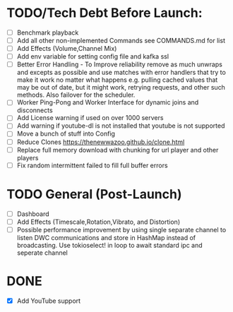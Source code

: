 # TODO/Tech Debt Before Launch:
- [ ] Benchmark playback
- [ ] Add all other non-implemented Commands see COMMANDS.md for list
- [ ] Add Effects (Volume,Channel Mix)
- [ ] Add env variable for setting config file and kafka ssl 
- [ ] Better Error Handling - To Improve reliability remove as much unwraps and excepts as possible and use matches with error handlers that try to make it work no matter what happens e.g. pulling cached values that may be out of date, but it might work, retrying requests, and other such methods. Also failover for the scheduler.
- [ ] Worker Ping-Pong and Worker Interface for dynamic joins and disconnects
- [ ] Add License warning if used on over 1000 servers
- [ ] Add warning if youtube-dl is not installed that youtube is not supported
- [ ] Move a bunch of stuff into Config
- [ ] Reduce Clones https://thenewwazoo.github.io/clone.html
- [ ] Replace full memory download with chunking for url player and other players
- [ ] Fix random intermittent failed to fill full buffer errors
# TODO General (Post-Launch)
- [ ] Dashboard
- [ ] Add Effects (Timescale,Rotation,Vibrato, and Distortion)
- [ ] Possible performance improvement by using single separate channel to listen DWC communications and store in HashMap instead of broadcasting. Use tokioselect! in loop to await standard ipc and seperate channel
# DONE
- [x] Add YouTube support